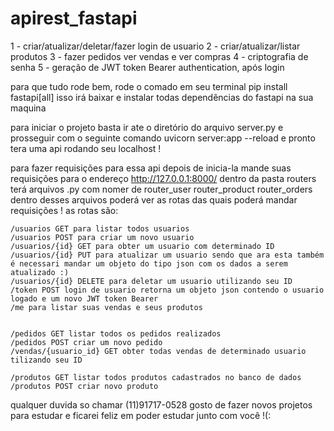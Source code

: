 # apirest_fastapi
1 - criar/atualizar/deletar/fazer login de usuario
2 - criar/atualizar/listar produtos
3 - fazer pedidos ver vendas e ver compras
4 - criptografia de senha 
5 - geração de JWT token Bearer authentication, após login  

para que tudo rode bem, rode o comado em seu terminal pip install fastapi[all]
isso irá baixar e instalar todas dependências do fastapi na sua maquina

para iniciar o projeto basta ir ate o diretório do arquivo server.py 
e prosseguir com o seguinte comando  uvicorn server:app --reload 
e pronto tera uma api rodando seu localhost !

para fazer requisições para essa api depois de inicia-la mande suas requisições
para o endereço http://127.0.0.1:8000/ dentro da pasta routers terá arquivos .py com
nomer de router_user router_product router_orders dentro desses arquivos poderá
ver as rotas das quais poderá mandar requisições !
as rotas são:

    /usuarios GET para listar todos usuarios
    /usuarios POST para criar um novo usuario
    /usuarios/{id} GET para obter um usuario com determinado ID
    /usuarios/{id} PUT para atualizar um usuario sendo que ara esta também é necessari mandar um objeto do tipo json com os dados a serem atualizado :)
    /usuarios/{id} DELETE para deletar um usuario utilizando seu ID
    /token POST login de usuario retorna um objeto json contendo o usuario logado e um novo JWT token Bearer
    /me para listar suas vendas e seus produtos
    
    
    /pedidos GET listar todos os pedidos realizados
    /pedidos POST criar um novo pedido
    /vendas/{usuario_id} GET obter todas vendas de determinado usuario tilizando seu ID
    
    /produtos GET listar todos produtos cadastrados no banco de dados
    /produtos POST criar novo produto

qualquer duvida so chamar (11)91717-0528 gosto de fazer novos projetos para estudar e ficarei feliz em poder estudar junto com você !(:
